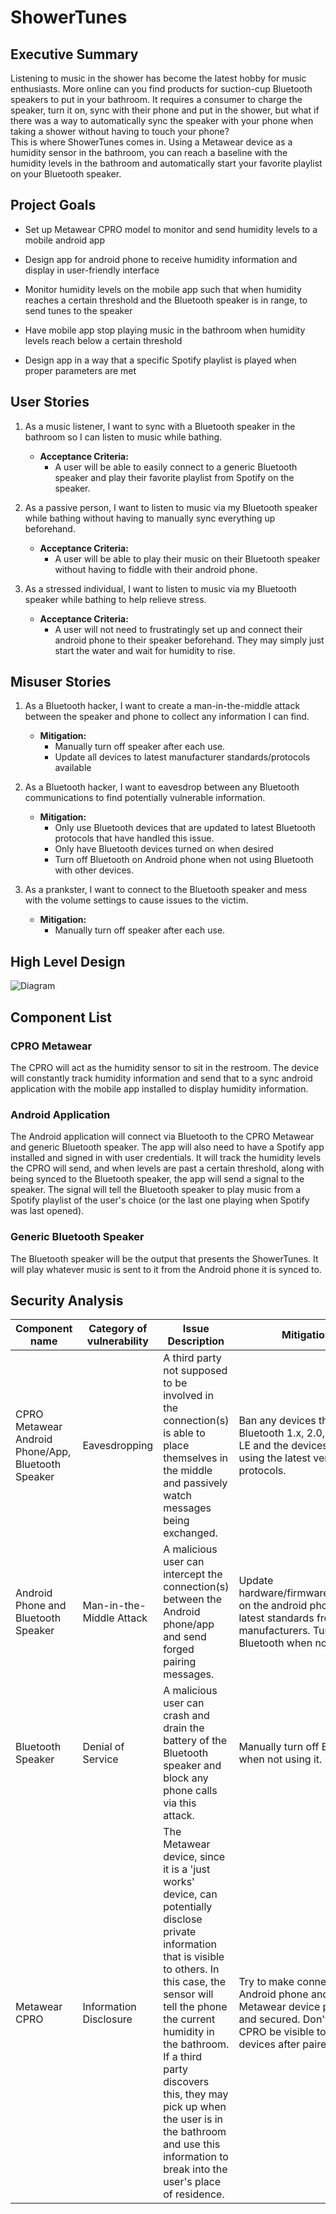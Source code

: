 # ShowerTunes

## Executive Summary
Listening to music in the shower has become the latest hobby for music enthusiasts. More online can you find products for suction-cup Bluetooth speakers to put in your bathroom. It requires a consumer to charge the speaker, turn it on, sync with their phone and put in the shower, but what if there was a way to automatically sync the speaker with your phone when taking a shower without having to touch your phone?  
This is where ShowerTunes comes in. Using a Metawear device as a humidity sensor in the bathroom, you can reach a baseline with the humidity levels in the bathroom and automatically start your favorite playlist on your Bluetooth speaker. 

## Project Goals
* Set up Metawear CPRO model to monitor and send humidity levels to a mobile android app

* Design app for android phone to receive humidity information and display in user-friendly interface

* Monitor humidity levels on the mobile app such that when humidity reaches a certain threshold and the Bluetooth speaker is in range, to send tunes to the speaker

* Have mobile app stop playing music in the bathroom when humidity levels reach below a certain threshold

* Design app in a way that a specific Spotify playlist is played when proper parameters are met

## User Stories
1. As a music listener, I want to sync with a Bluetooth speaker in the bathroom so I can listen to music while bathing.

    * **Acceptance Criteria:**  
        *  A user will be able to easily connect to a generic Bluetooth speaker and play their favorite playlist from Spotify on the speaker.
2. As a passive person, I want to listen to music via my Bluetooth speaker while bathing without having to manually sync everything up beforehand.
    * **Acceptance Criteria:**
        *  A user will be able to play their music on their Bluetooth speaker without having to fiddle with their android phone. 
3. As a stressed individual, I want to listen to music via my Bluetooth speaker while bathing to help relieve stress.
    * **Acceptance Criteria:**
        * A user will not need to frustratingly set up and connect their android phone to their speaker beforehand. They may simply just start the water and wait for humidity to rise. 

## Misuser Stories
1. As a Bluetooth hacker, I want to create a man-in-the-middle attack between the speaker and phone to collect any information I can find. 
    * **Mitigation:**
        * Manually turn off speaker after each use.
        * Update all devices to latest manufacturer standards/protocols available


2. As a Bluetooth hacker, I want to  eavesdrop between any Bluetooth communications to find potentially vulnerable information. 
    * **Mitigation:**  
        * Only use Bluetooth devices that are updated to latest Bluetooth protocols that have handled this issue.
        * Only have Bluetooth devices turned on when desired
        * Turn off Bluetooth on Android phone when not using Bluetooth with other devices.  

3. As a prankster, I want to connect to the Bluetooth speaker and mess with the volume settings to cause issues to the victim.
    * **Mitigation:**
        * Manually turn off speaker after each use. 

## High Level Design
![Diagram](https://i.imgur.com/6xC0pLY.jpg)

## Component List
### CPRO Metawear 

The CPRO will act as the humidity sensor to sit in the restroom. The device will constantly track humidity information and send that to a sync android application with the mobile app installed to display humidity information. 

### Android Application

The Android application will connect via Bluetooth to the CPRO Metawear and generic Bluetooth speaker. The app will also need to have a Spotify app installed and signed in with user credentials. It will track the humidity levels the CPRO will send, and when levels are past a certain threshold, along with being synced to the Bluetooth speaker, the app will send a signal to the speaker. The signal will tell the Bluetooth speaker to play music from a Spotify playlist of the user's choice (or the last one playing when Spotify was last opened).

### Generic Bluetooth Speaker

The Bluetooth speaker will be the output that presents the ShowerTunes. It will play whatever music is sent to it from the Android phone it is synced to.   


## Security Analysis
| Component name | Category of vulnerability | Issue Description | Mitigation |
|----------------|---------------------------|-------------------|------------|
| CPRO Metawear<br> Android Phone/App,<br> Bluetooth Speaker | Eavesdropping | A third party not supposed to be involved in the connection(s) is able to place themselves in the middle and passively watch messages being exchanged. | Ban any devices that use Bluetooth 1.x, 2.0, or 4.0-LE and the devices are using the latest versions and protocols. |
| Android Phone and Bluetooth Speaker | Man-in-the-Middle Attack | A malicious user can intercept the connection(s) between the Android phone/app and send forged pairing messages. | Update hardware/firmware/software on the android phone to latest standards from the manufacturers. Turn off Bluetooth when not in use.
| Bluetooth Speaker | Denial of Service | A malicious user can crash and drain the battery of the Bluetooth speaker and block any phone calls via this attack. | Manually turn off Bluetooth when not using it. |
| Metawear CPRO | Information Disclosure | The Metawear device, since it is a 'just works' device, can potentially disclose private information that is visible to others. In this case, the sensor will tell the phone the current humidity in the bathroom. If a third party discovers this, they may pick up when the user is in the bathroom and use this information to break into the user's place of residence. | Try to make connection with Android phone and Metawear device private and secured. Don't let the CPRO be visible to other devices after paired. 



